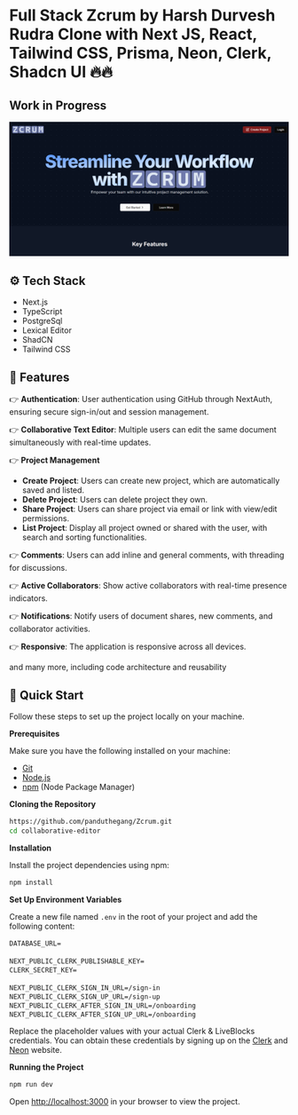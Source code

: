 # Full Stack Zcrum by Harsh Durvesh Rudra Clone with Next JS, React, Tailwind CSS, Prisma, Neon, Clerk, Shadcn UI  🔥🔥
## Work in Progress

![Project Banner](./public/Cover.png)

## <a name="tech-stack">⚙️ Tech Stack</a>

- Next.js
- TypeScript
- PostgreSql
- Lexical Editor
- ShadCN
- Tailwind CSS

## <a name="features">🔋 Features</a>

👉 **Authentication**: User authentication using GitHub through NextAuth, ensuring secure sign-in/out and session management.

👉 **Collaborative Text Editor**: Multiple users can edit the same document simultaneously with real-time updates.

👉 **Project Management**
   - **Create Project**: Users can create new project, which are automatically saved and listed.
   - **Delete Project**: Users can delete project they own.
   - **Share Project**: Users can share project via email or link with view/edit permissions.
   - **List Project**: Display all project owned or shared with the user, with search and sorting functionalities.

👉 **Comments**: Users can add inline and general comments, with threading for discussions.

👉 **Active Collaborators**: Show active collaborators with real-time presence indicators.

👉 **Notifications**: Notify users of document shares, new comments, and collaborator activities.

👉 **Responsive**: The application is responsive across all devices.

and many more, including code architecture and reusability 

## <a name="quick-start">🤸 Quick Start</a>

Follow these steps to set up the project locally on your machine.

**Prerequisites**

Make sure you have the following installed on your machine:

- [Git](https://git-scm.com/)
- [Node.js](https://nodejs.org/en)
- [npm](https://www.npmjs.com/) (Node Package Manager)

**Cloning the Repository**

```bash
https://github.com/panduthegang/Zcrum.git
cd collaborative-editor
```

**Installation**

Install the project dependencies using npm:

```bash
npm install
```

**Set Up Environment Variables**

Create a new file named `.env` in the root of your project and add the following content:

```env
DATABASE_URL=

NEXT_PUBLIC_CLERK_PUBLISHABLE_KEY=
CLERK_SECRET_KEY=

NEXT_PUBLIC_CLERK_SIGN_IN_URL=/sign-in
NEXT_PUBLIC_CLERK_SIGN_UP_URL=/sign-up
NEXT_PUBLIC_CLERK_AFTER_SIGN_IN_URL=/onboarding
NEXT_PUBLIC_CLERK_AFTER_SIGN_UP_URL=/onboarding
```

Replace the placeholder values with your actual Clerk & LiveBlocks credentials. You can obtain these credentials by signing up on the [Clerk](https://clerk.com/) and [Neon](neon.tech/) website.

**Running the Project**

```bash
npm run dev
```

Open [http://localhost:3000](http://localhost:3000) in your browser to view the project.


